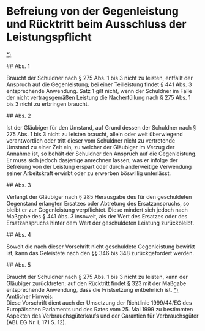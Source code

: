 # Befreiung von der Gegenleistung und Rücktritt beim Ausschluss der Leistungspflicht

[\*)](#BJNR001950896BJNE031902377) 

\#\# Abs. 1

 Braucht der Schuldner nach § 275 Abs. 1 bis 3 nicht zu leisten, entfällt der Anspruch auf die Gegenleistung; bei einer Teilleistung findet § 441 Abs. 3 entsprechende Anwendung. Satz 1 gilt nicht, wenn der Schuldner im Falle der nicht vertragsgemäßen Leistung die Nacherfüllung nach § 275 Abs. 1 bis 3 nicht zu erbringen braucht.

\#\# Abs. 2

 Ist der Gläubiger für den Umstand, auf Grund dessen der Schuldner nach § 275 Abs. 1 bis 3 nicht zu leisten braucht, allein oder weit überwiegend verantwortlich oder tritt dieser vom Schuldner nicht zu vertretende Umstand zu einer Zeit ein, zu welcher der Gläubiger im Verzug der Annahme ist, so behält der Schuldner den Anspruch auf die Gegenleistung. Er muss sich jedoch dasjenige anrechnen lassen, was er infolge der Befreiung von der Leistung erspart oder durch anderweitige Verwendung seiner Arbeitskraft erwirbt oder zu erwerben böswillig unterlässt.

\#\# Abs. 3

 Verlangt der Gläubiger nach § 285 Herausgabe des für den geschuldeten Gegenstand erlangten Ersatzes oder Abtretung des Ersatzanspruchs, so bleibt er zur Gegenleistung verpflichtet. Diese mindert sich jedoch nach Maßgabe des § 441 Abs. 3 insoweit, als der Wert des Ersatzes oder des Ersatzanspruchs hinter dem Wert der geschuldeten Leistung zurückbleibt.

\#\# Abs. 4

 Soweit die nach dieser Vorschrift nicht geschuldete Gegenleistung bewirkt ist, kann das Geleistete nach den §§ 346 bis 348 zurückgefordert werden.

\#\# Abs. 5

 Braucht der Schuldner nach § 275 Abs. 1 bis 3 nicht zu leisten, kann der Gläubiger zurücktreten; auf den Rücktritt findet § 323 mit der Maßgabe entsprechende Anwendung, dass die Fristsetzung entbehrlich ist. [\*)](#FnR.BJNR001950896BJNE031902377) 
Amtlicher Hinweis:  
Diese Vorschrift dient auch der Umsetzung der Richtlinie 1999/44/EG des Europäischen Parlaments und des Rates vom 25\. Mai 1999 zu bestimmten Aspekten des Verbrauchsgüterkaufs und der Garantien für Verbrauchsgüter (ABl. EG Nr. L 171 S. 12\).
 

